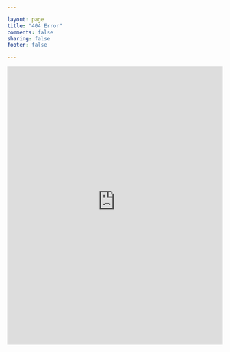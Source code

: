 ```yaml
---

layout: page
title: "404 Error"
comments: false
sharing: false
footer: false

---
```


<iframe src="http://notfound-static.fwebservices.be/404/index.html?&amp;key=20ad642cd5f8b644e336557ce90fbb53" width="100%" height="650" frameborder="0"></iframe>